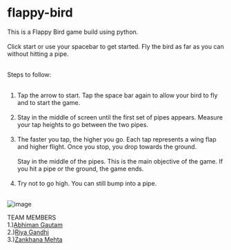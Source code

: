 # flappy-bird
This is a Flappy Bird game build using python.<br></br>
Click start or use your spacebar to get started. Fly the bird as far as you can without hitting a pipe.<br></br>

Steps to follow:<br></br>
1. Tap the arrow to start. Tap the space bar again to allow your bird to fly and to start the game.<br></br>
2. Stay in the middle of screen until the first set of pipes appears. Measure your tap heights to go between the two pipes.<br></br>
3. The faster you tap, the higher you go. Each tap represents a wing flap and higher flight. Once you stop, you drop towards the ground.<br></br> 
   Stay in the middle of the pipes. This is the main objective of the game. If you hit a pipe or the ground, the game ends.<br></br>
4. Try not to go high. You can still bump into a pipe.<br></br>


![image](https://user-images.githubusercontent.com/96763019/188495730-a048a35a-4c32-49cd-8104-4452f69985d7.png)

TEAM MEMBERS
<br>
1.)<a href="https://github.com/Abhiman1211">Abhiman Gautam </a>
<br>
2.)<a href="https://github.com/Riya1929">Riya Gandhi </a>
<br>
3.)<a href="https://github.com/zankhana46">Zankhana Mehta </a>
